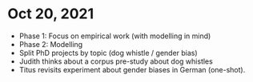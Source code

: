 
# Oct 20, 2021
- Phase 1: Focus on empirical work (with modelling in mind)
- Phase 2: Modelling
- Split PhD projects by topic (dog whistle / gender bias)
- Judith thinks about a corpus pre-study about dog whistles
- Titus revisits experiment about gender biases in German (one-shot).
